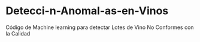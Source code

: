 # Detecci-n-Anomal-as-en-Vinos
Código de Machine learning para detectar Lotes de Vino No Conformes con la Calidad 
